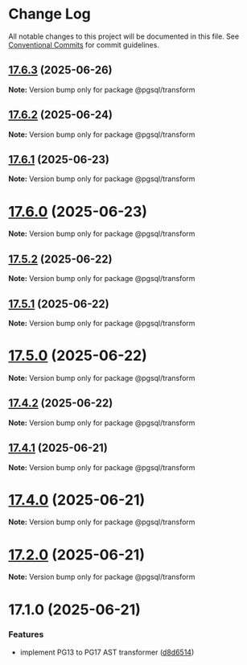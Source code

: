 # Change Log

All notable changes to this project will be documented in this file.
See [Conventional Commits](https://conventionalcommits.org) for commit guidelines.

## [17.6.3](https://github.com/launchql/pgsql-parser/compare/@pgsql/transform@17.6.2...@pgsql/transform@17.6.3) (2025-06-26)

**Note:** Version bump only for package @pgsql/transform





## [17.6.2](https://github.com/launchql/pgsql-parser/compare/@pgsql/transform@17.6.1...@pgsql/transform@17.6.2) (2025-06-24)

**Note:** Version bump only for package @pgsql/transform





## [17.6.1](https://github.com/launchql/pgsql-parser/compare/@pgsql/transform@17.6.0...@pgsql/transform@17.6.1) (2025-06-23)

**Note:** Version bump only for package @pgsql/transform





# [17.6.0](https://github.com/launchql/pgsql-parser/compare/@pgsql/transform@17.5.2...@pgsql/transform@17.6.0) (2025-06-23)

**Note:** Version bump only for package @pgsql/transform





## [17.5.2](https://github.com/launchql/pgsql-parser/compare/@pgsql/transform@17.5.1...@pgsql/transform@17.5.2) (2025-06-22)

**Note:** Version bump only for package @pgsql/transform





## [17.5.1](https://github.com/launchql/pgsql-parser/compare/@pgsql/transform@17.5.0...@pgsql/transform@17.5.1) (2025-06-22)

**Note:** Version bump only for package @pgsql/transform





# [17.5.0](https://github.com/launchql/pgsql-parser/compare/@pgsql/transform@17.4.2...@pgsql/transform@17.5.0) (2025-06-22)

**Note:** Version bump only for package @pgsql/transform





## [17.4.2](https://github.com/launchql/pgsql-parser/compare/@pgsql/transform@17.4.1...@pgsql/transform@17.4.2) (2025-06-22)

**Note:** Version bump only for package @pgsql/transform





## [17.4.1](https://github.com/launchql/pgsql-parser/compare/@pgsql/transform@17.4.0...@pgsql/transform@17.4.1) (2025-06-21)

**Note:** Version bump only for package @pgsql/transform





# [17.4.0](https://github.com/launchql/pgsql-parser/compare/@pgsql/transform@17.1.0...@pgsql/transform@17.4.0) (2025-06-21)

**Note:** Version bump only for package @pgsql/transform





# [17.2.0](https://github.com/launchql/pgsql-parser/compare/@pgsql/transform@17.1.0...@pgsql/transform@17.2.0) (2025-06-21)

**Note:** Version bump only for package @pgsql/transform





# 17.1.0 (2025-06-21)


### Features

* implement PG13 to PG17 AST transformer ([d8d6514](https://github.com/launchql/pgsql-parser/commit/d8d6514eaac1308f2076a36c9a3780f5ad0fc893))
